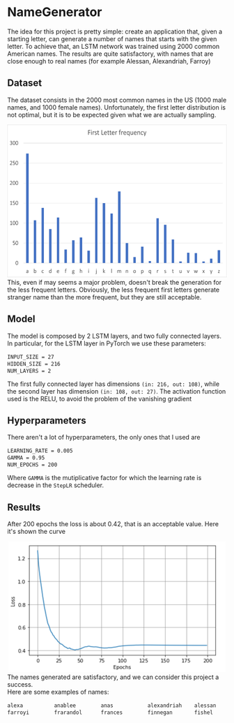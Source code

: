 # NameGenerator
  The idea for this project is pretty simple: create an application that, given a starting letter, can generate a number of names that starts with the given letter. To achieve that, an LSTM network was trained using 2000 common American names. The results are quite satisfactory, with names that are close enough to real names (for example Alessan, Alexandriah, Farroy)

## Dataset
  The dataset consists in the 2000 most common names in the US (1000 male names, and 1000 female names). Unfortunately, the first letter distribution is not optimal, but   it is to be expected given what we are actually sampling.
  <div align="center">
    <img src="https://github.com/EdoStoppa/EdoStoppa/blob/main/imgs/NameGenerator/letter_freq.png?raw=true" alt="Frequency of First Letters" width="600" height="350">
  <div />
  <div align="left"><div />
  This, even if may seems a major problem, doesn't break the generation for the less frequent letters. Obviously, the less frequent first letters generate stranger name    than the more frequent, but they are still acceptable.
  
## Model
  The model is composed by 2 LSTM layers, and two fully connected layers. In particular, for the LSTM layer in PyTorch we use these parameters:
  ```
  INPUT_SIZE = 27
  HIDDEN_SIZE = 216
  NUM_LAYERS = 2
  ```
  The first fully connected layer has dimensions `(in: 216, out: 108)`, while the second layer has dimension `(in: 108, out: 27)`. The activation function used is the RELU, to avoid the problem of the vanishing gradient
    
## Hyperparameters
  There aren't a lot of hyperparameters, the only ones that I used are
  ```
  LEARNING_RATE = 0.005
  GAMMA = 0.95
  NUM_EPOCHS = 200
  ```
  Where `GAMMA` is the mutiplicative factor for which the learning rate is decrease in the `StepLR` scheduler.
  
## Results
  After 200 epochs the loss is about 0.42, that is an acceptable value. Here it's shown the curve
  <div align="center">
    <img src="https://github.com/EdoStoppa/EdoStoppa/blob/main/imgs/NameGenerator/loss.png?raw=true" alt="Loss" width="500" height="300">
  <div />
  <div align="left"><div />
  The names generated are satisfactory, and we can consider this project a success.<br />
  Here are some examples of names:
    
  ```
  alexa          anablee        anas           alexandriah    alessan
  farroyi        frarandol      frances        finnegan       fishel 
  ```
